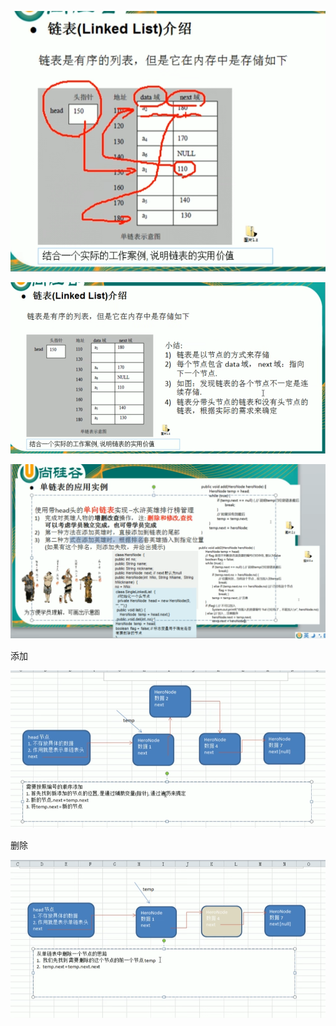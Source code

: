 ![img_2.png](img_2.png)

![img_3.png](img_3.png)

![img_4.png](img_4.png)

添加

![img_5.png](img_5.png)

删除

![img_6.png](img_6.png)